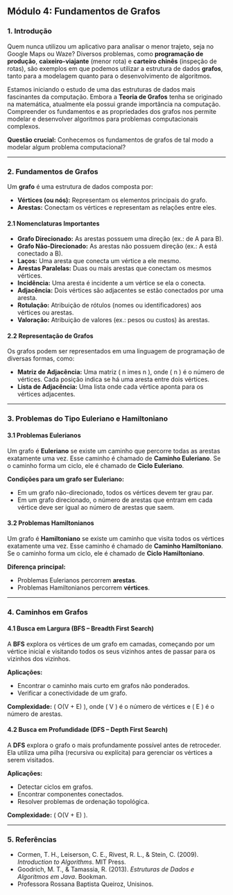 ## **Módulo 4: Fundamentos de Grafos**

### **1. Introdução**

Quem nunca utilizou um aplicativo para analisar o menor trajeto, seja no Google Maps ou Waze? Diversos problemas, como **programação de produção**, **caixeiro-viajante** (menor rota) e **carteiro chinês** (inspeção de rotas), são exemplos em que podemos utilizar a estrutura de dados **grafos**, tanto para a modelagem quanto para o desenvolvimento de algoritmos.

Estamos iniciando o estudo de uma das estruturas de dados mais fascinantes da computação. Embora a **Teoria de Grafos** tenha se originado na matemática, atualmente ela possui grande importância na computação. Compreender os fundamentos e as propriedades dos grafos nos permite modelar e desenvolver algoritmos para problemas computacionais complexos.

**Questão crucial:** Conhecemos os fundamentos de grafos de tal modo a modelar algum problema computacional?

---

### **2. Fundamentos de Grafos**

Um **grafo** é uma estrutura de dados composta por:

- **Vértices (ou nós):** Representam os elementos principais do grafo.
- **Arestas:** Conectam os vértices e representam as relações entre eles.

#### **2.1 Nomenclaturas Importantes**

- **Grafo Direcionado:** As arestas possuem uma direção (ex.: de A para B).
- **Grafo Não-Direcionado:** As arestas não possuem direção (ex.: A está conectado a B).
- **Laços:** Uma aresta que conecta um vértice a ele mesmo.
- **Arestas Paralelas:** Duas ou mais arestas que conectam os mesmos vértices.
- **Incidência:** Uma aresta é incidente a um vértice se ela o conecta.
- **Adjacência:** Dois vértices são adjacentes se estão conectados por uma aresta.
- **Rotulação:** Atribuição de rótulos (nomes ou identificadores) aos vértices ou arestas.
- **Valoração:** Atribuição de valores (ex.: pesos ou custos) às arestas.

#### **2.2 Representação de Grafos**

Os grafos podem ser representados em uma linguagem de programação de diversas formas, como:

- **Matriz de Adjacência:** Uma matriz \( n 	imes n \), onde \( n \) é o número de vértices. Cada posição indica se há uma aresta entre dois vértices.
- **Lista de Adjacência:** Uma lista onde cada vértice aponta para os vértices adjacentes.

---

### **3. Problemas do Tipo Euleriano e Hamiltoniano**

#### **3.1 Problemas Eulerianos**

Um grafo é **Euleriano** se existe um caminho que percorre todas as arestas exatamente uma vez. Esse caminho é chamado de **Caminho Euleriano**. Se o caminho forma um ciclo, ele é chamado de **Ciclo Euleriano**.

**Condições para um grafo ser Euleriano:**
- Em um grafo não-direcionado, todos os vértices devem ter grau par.
- Em um grafo direcionado, o número de arestas que entram em cada vértice deve ser igual ao número de arestas que saem.

#### **3.2 Problemas Hamiltonianos**

Um grafo é **Hamiltoniano** se existe um caminho que visita todos os vértices exatamente uma vez. Esse caminho é chamado de **Caminho Hamiltoniano**. Se o caminho forma um ciclo, ele é chamado de **Ciclo Hamiltoniano**.

**Diferença principal:**
- Problemas Eulerianos percorrem **arestas**.
- Problemas Hamiltonianos percorrem **vértices**.

---

### **4. Caminhos em Grafos**

#### **4.1 Busca em Largura (BFS – Breadth First Search)**

A **BFS** explora os vértices de um grafo em camadas, começando por um vértice inicial e visitando todos os seus vizinhos antes de passar para os vizinhos dos vizinhos.

**Aplicações:**
- Encontrar o caminho mais curto em grafos não ponderados.
- Verificar a conectividade de um grafo.

**Complexidade:** \( O(V + E) \), onde \( V \) é o número de vértices e \( E \) é o número de arestas.

#### **4.2 Busca em Profundidade (DFS – Depth First Search)**

A **DFS** explora o grafo o mais profundamente possível antes de retroceder. Ela utiliza uma pilha (recursiva ou explícita) para gerenciar os vértices a serem visitados.

**Aplicações:**
- Detectar ciclos em grafos.
- Encontrar componentes conectados.
- Resolver problemas de ordenação topológica.

**Complexidade:** \( O(V + E) \).

---

### **5. Referências**

- Cormen, T. H., Leiserson, C. E., Rivest, R. L., & Stein, C. (2009). *Introduction to Algorithms*. MIT Press.
- Goodrich, M. T., & Tamassia, R. (2013). *Estruturas de Dados e Algoritmos em Java*. Bookman.
- Professora Rossana Baptista Queiroz, Unisinos.


